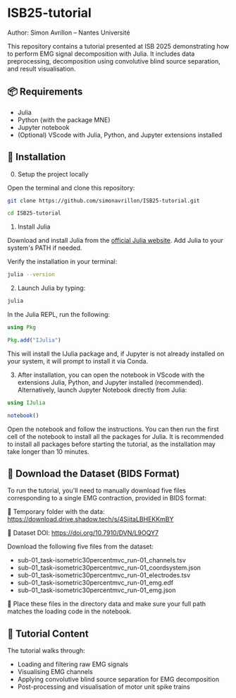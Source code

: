 # ISB25-tutorial
Author: Simon Avrillon – Nantes Université

This repository contains a tutorial presented at ISB 2025 demonstrating how to perform EMG signal decomposition with Julia. It includes data preprocessing, decomposition using convolutive blind source separation, and result visualisation.

## 📦 Requirements

- Julia
- Python (with the package MNE)
- Jupyter notebook
- (Optional) VScode with Julia, Python, and Jupyter extensions installed

## 🔧 Installation
0. Setup the project locally

Open the terminal and clone this repository:

```bash
git clone https://github.com/simonavrillon/ISB25-tutorial.git
```
```bash
cd ISB25-tutorial
```

1. Install Julia

Download and install Julia from the [official Julia website](https://julialang.org/downloads/). Add Julia to your system's PATH if needed.

Verify the installation in your terminal:

```bash
julia --version
```

2. Launch Julia by typing:

```bash
julia
```

In the Julia REPL, run the following:

```julia
using Pkg
```
```julia
Pkg.add("IJulia")
```
This will install the IJulia package and, if Jupyter is not already installed on your system, it will prompt to install it via Conda.

3. After installation, you can open the notebook in VScode with the extensions Julia, Python, and Jupyter installed (recommended). Alternatively, launch Jupyter Notebook directly from Julia:

```julia
using IJulia
```
```julia
notebook()
```
Open the notebook and follow the instructions. You can then run the first cell of the notebook to install all the packages for Julia. It is recommended to install all packages before starting the tutorial, as the installation may take longer than 10 minutes.

## 📂 Download the Dataset (BIDS Format)

To run the tutorial, you'll need to manually download five files corresponding to a single EMG contraction, provided in BIDS format:

🔗 Temporary folder with the data: https://download.drive.shadow.tech/s/4SjitaLBHEKKmBY

🔗 Dataset DOI: https://doi.org/10.7910/DVN/L9OQY7

Download the following five files from the dataset:

- sub-01_task-isometric30percentmvc_run-01_channels.tsv
- sub-01_task-isometric30percentmvc_run-01_coordsystem.json
- sub-01_task-isometric30percentmvc_run-01_electrodes.tsv
- sub-01_task-isometric30percentmvc_run-01_emg.edf
- sub-01_task-isometric30percentmvc_run-01_emg.json

📁 Place these files in the directory data and make sure your full path matches the loading code in the notebook.

## 🧠 Tutorial Content

The tutorial walks through:

- Loading and filtering raw EMG signals
- Visualising EMG channels
- Applying convolutive blind source separation for EMG decomposition
- Post-processing and visualisation of motor unit spike trains
